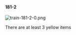 #### 181-2
![train-181-2-0.png](https://github.com/lil-lab/nlvr/raw/master/nlvr/train/images/63/train-181-2-0.png "train-181-2-0.png")

There are at least 3 yellow items